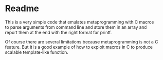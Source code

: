 <!--
 !-- Copyright (C) 2019  Jimmy Aguilar Mena
 !--
 !-- This program is free software: you can redistribute it and/or modify
 !-- it under the terms of the GNU General Public License as published by
 !-- the Free Software Foundation, either version 3 of the License, or
 !-- (at your option) any later version.
 !--
 !-- This program is distributed in the hope that it will be useful,
 !-- but WITHOUT ANY WARRANTY; without even the implied warranty of
 !-- MERCHANTABILITY or FITNESS FOR A PARTICULAR PURPOSE.  See the
 !-- GNU General Public License for more details.
 !--
 !-- You should have received a copy of the GNU General Public License
 !-- along with this program.  If not, see <http://www.gnu.org/licenses/>.
  -->
  
Readme
=======
  
This is a very simple code that emulates metaprogramming with C macros
to parse arguments from command line and store them in an array and
report them at the end with the right format for printf.
  
Of course there are several limitations because metaprogramming is
not a C feature. But it is a good example of how to exploit macros
in C to produce scalable template-like function.

  
